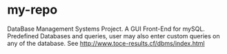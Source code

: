 # my-repo
DataBase Management Systems Project.
A GUI Front-End for mySQL.
Predefined Databases and queries, user may also enter custom queries on any of the database.
See http://www.toce-results.cf/dbms/index.html
